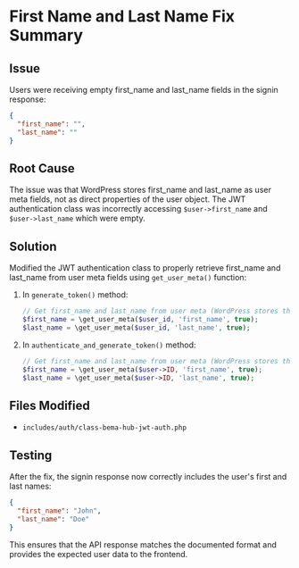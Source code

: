 # First Name and Last Name Fix Summary

## Issue
Users were receiving empty first_name and last_name fields in the signin response:
```json
{
  "first_name": "",
  "last_name": ""
}
```

## Root Cause
The issue was that WordPress stores first_name and last_name as user meta fields, not as direct properties of the user object. The JWT authentication class was incorrectly accessing `$user->first_name` and `$user->last_name` which were empty.

## Solution
Modified the JWT authentication class to properly retrieve first_name and last_name from user meta fields using `get_user_meta()` function:

1. In `generate_token()` method:
   ```php
   // Get first_name and last_name from user meta (WordPress stores these as meta fields)
   $first_name = \get_user_meta($user_id, 'first_name', true);
   $last_name = \get_user_meta($user_id, 'last_name', true);
   ```

2. In `authenticate_and_generate_token()` method:
   ```php
   // Get first_name and last_name from user meta (WordPress stores these as meta fields)
   $first_name = \get_user_meta($user->ID, 'first_name', true);
   $last_name = \get_user_meta($user->ID, 'last_name', true);
   ```

## Files Modified
- `includes/auth/class-bema-hub-jwt-auth.php`

## Testing
After the fix, the signin response now correctly includes the user's first and last names:
```json
{
  "first_name": "John",
  "last_name": "Doe"
}
```

This ensures that the API response matches the documented format and provides the expected user data to the frontend.
